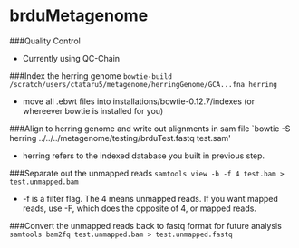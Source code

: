 # brduMetagenome

###Quality Control
- Currently using QC-Chain

###Index the herring genome
`bowtie-build /scratch/users/ctataru5/metagenome/herringGenome/GCA...fna herring`
- move all .ebwt files into installations/bowtie-0.12.7/indexes (or whereever bowtie is installed for you)

###Align to herring genome and write out alignments in sam file
`bowtie -S herring ../../../metagenome/testing/brduTest.fastq test.sam'
- herring refers to the indexed database you built in previous step.

###Separate out the unmapped reads
`samtools view -b -f 4 test.bam > test.unmapped.bam`
- -f is a filter flag. The 4 means unmapped reads. If you want mapped reads, use -F, which does the opposite of 4, or mapped reads.

###Convert the unmapped reads back to fastq format for future analysis
`samtools bam2fq test.unmapped.bam > test.unmapped.fastq`
